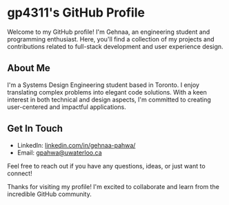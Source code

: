 # gp4311's GitHub Profile

Welcome to my GitHub profile! I'm Gehnaa, an engineering student and programming enthusiast. Here, you'll find a collection of my projects and contributions related to full-stack development and user experience design.

## About Me

I'm a Systems Design Engineering student based in Toronto. I enjoy translating complex problems into elegant code solutions. With a keen interest in both technical and design aspects, I'm committed to creating user-centered and impactful applications.

## Get In Touch

- LinkedIn: [linkedin.com/in/gehnaa-pahwa/](https://www.linkedin.com/in/gehnaa-pahwa/)
- Email: gpahwa@uwaterloo.ca

Feel free to reach out if you have any questions, ideas, or just want to connect!

Thanks for visiting my profile! I'm excited to collaborate and learn from the incredible GitHub community.
